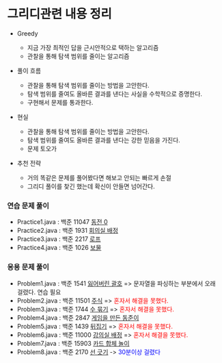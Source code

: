# 그리디관련 내용 정리

- Greedy 
  - 지금 가장 최적인 답을 근시안적으로 택하는 알고리즘  
  - 관찰을 통해 탐색 범위를 줄이는 알고리즘

- 풀이 흐름
  - 관찰을 통해 탐색 범위를 줄이는 방법을 고안한다.
  - 탐색 범위를 줄여도 올바른 결과를 낸다는 사실을 수학적으로 증명한다.
  - 구현해서 문제를 통과한다.

- 현실
  - 관찰을 통해 탐색 범위를 줄이는 방법을 고안한다.
  - 탐색 범위를 줄여도 올바른 결과를 낸다는 강한 믿음을 가진다.
  - 문제 토오가
- 추천 전략
  - 거의 똑같은 문제를 풀어봤다면 해보고 안되는 빠르게 손절
  - 그리디 풀이를 찾긴 했는데 확신이 안들면 넘어간다.

### 연습 문제 풀이
- Practice1.java : 백준 11047 <a href = "https://www.acmicpc.net/problem/11047">동전 0</a>
- Practice2.java : 백준 1931 <a href = "https://www.acmicpc.net/problem/1931">회의실 배정</a>
- Practice3.java : 백준 2217 <a href = "https://www.acmicpc.net/problem/2217">로프</a>
- Practice4.java : 백준 1026 <a href = "https://www.acmicpc.net/problem/1026">보물</a>
### 응용 문제 풀이
- Problem1.java : 백준 1541 <a href = "https://www.acmicpc.net/problem/1541">잃어버린 괄호</a> => 문자열을 파싱하는 부분에서 오래 걸렸다. 연습 필요
- Problem2.java : 백준 11501 <a href = "https://www.acmicpc.net/problem/11501">주식</a> => <span style="color:red;">혼자서 해결을 못했다.<span>
- Problem3.java : 백준 1744 <a href = "https://www.acmicpc.net/problem/1744">수 묶기</a> => <span style="color:red;">혼자서 해결을 못했다.<span>
- Problem4.java : 백준 2847 <a href = "https://www.acmicpc.net/problem/2847">게임을 만든 동준이</a>
- Problem5.java : 백준 1439 <a href = "https://www.acmicpc.net/problem/1439">뒤집기</a> => <span style="color:red;">혼자서 해결을 못했다.<span>
- Problem6.java : 백준 11000 <a href = "https://www.acmicpc.net/problem/11000">강의실 배정</a> => <span style="color:red;">혼자서 해결을 못했다.<span>
- Problem7.java : 백준 15903 <a href = "https://www.acmicpc.net/problem/15903">카드 합체 놀이</a>
- Problem8.java : 백준 2170 <a href = "https://www.acmicpc.net/problem/2170">선 긋기</a> ->  <span style="color:blue;">30분이상 걸렸다<span>